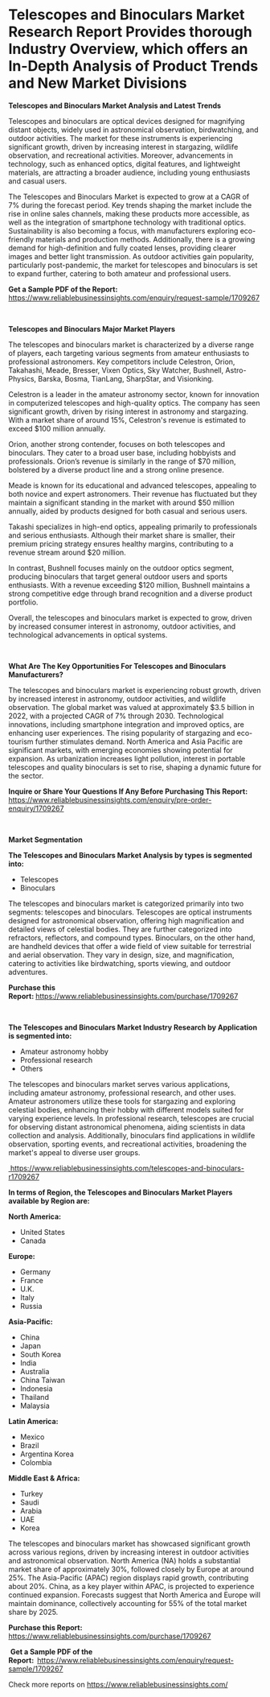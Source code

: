 <p><h1>Telescopes and Binoculars Market Research Report Provides thorough Industry Overview, which offers an In-Depth Analysis of Product Trends and New Market Divisions</h1></p><p><strong>Telescopes and Binoculars Market Analysis and Latest Trends</strong></p>
<p><p>Telescopes and binoculars are optical devices designed for magnifying distant objects, widely used in astronomical observation, birdwatching, and outdoor activities. The market for these instruments is experiencing significant growth, driven by increasing interest in stargazing, wildlife observation, and recreational activities. Moreover, advancements in technology, such as enhanced optics, digital features, and lightweight materials, are attracting a broader audience, including young enthusiasts and casual users.</p><p>The Telescopes and Binoculars Market is expected to grow at a CAGR of 7% during the forecast period. Key trends shaping the market include the rise in online sales channels, making these products more accessible, as well as the integration of smartphone technology with traditional optics. Sustainability is also becoming a focus, with manufacturers exploring eco-friendly materials and production methods. Additionally, there is a growing demand for high-definition and fully coated lenses, providing clearer images and better light transmission. As outdoor activities gain popularity, particularly post-pandemic, the market for telescopes and binoculars is set to expand further, catering to both amateur and professional users.</p></p>
<p><strong>Get a Sample PDF of the Report:&nbsp;</strong> <a href="https://www.reliablebusinessinsights.com/enquiry/request-sample/1709267?utm_campaign=2734&utm_medium=2&utm_source=Github&utm_content=ia&utm_term=27032025&utm_id=telescopes-and-binoculars">https://www.reliablebusinessinsights.com/enquiry/request-sample/1709267</a></p>
<p>&nbsp;</p>
<p><strong>Telescopes and Binoculars Major Market Players</strong></p>
<p><p>The telescopes and binoculars market is characterized by a diverse range of players, each targeting various segments from amateur enthusiasts to professional astronomers. Key competitors include Celestron, Orion, Takahashi, Meade, Bresser, Vixen Optics, Sky Watcher, Bushnell, Astro-Physics, Barska, Bosma, TianLang, SharpStar, and Visionking.</p><p>Celestron is a leader in the amateur astronomy sector, known for innovation in computerized telescopes and high-quality optics. The company has seen significant growth, driven by rising interest in astronomy and stargazing. With a market share of around 15%, Celestron's revenue is estimated to exceed $100 million annually.</p><p>Orion, another strong contender, focuses on both telescopes and binoculars. They cater to a broad user base, including hobbyists and professionals. Orion’s revenue is similarly in the range of $70 million, bolstered by a diverse product line and a strong online presence.</p><p>Meade is known for its educational and advanced telescopes, appealing to both novice and expert astronomers. Their revenue has fluctuated but they maintain a significant standing in the market with around $50 million annually, aided by products designed for both casual and serious users.</p><p>Takashi specializes in high-end optics, appealing primarily to professionals and serious enthusiasts. Although their market share is smaller, their premium pricing strategy ensures healthy margins, contributing to a revenue stream around $20 million.</p><p>In contrast, Bushnell focuses mainly on the outdoor optics segment, producing binoculars that target general outdoor users and sports enthusiasts. With a revenue exceeding $120 million, Bushnell maintains a strong competitive edge through brand recognition and a diverse product portfolio.</p><p>Overall, the telescopes and binoculars market is expected to grow, driven by increased consumer interest in astronomy, outdoor activities, and technological advancements in optical systems.</p></p>
<p>&nbsp;</p>
<p><strong>What Are The Key Opportunities For Telescopes and Binoculars Manufacturers?</strong></p>
<p><p>The telescopes and binoculars market is experiencing robust growth, driven by increased interest in astronomy, outdoor activities, and wildlife observation. The global market was valued at approximately $3.5 billion in 2022, with a projected CAGR of 7% through 2030. Technological innovations, including smartphone integration and improved optics, are enhancing user experiences. The rising popularity of stargazing and eco-tourism further stimulates demand. North America and Asia Pacific are significant markets, with emerging economies showing potential for expansion. As urbanization increases light pollution, interest in portable telescopes and quality binoculars is set to rise, shaping a dynamic future for the sector.</p></p>
<p><strong>Inquire or Share Your Questions If Any Before Purchasing This Report:</strong> <a href="https://www.reliablebusinessinsights.com/enquiry/pre-order-enquiry/1709267?utm_campaign=2734&utm_medium=2&utm_source=Github&utm_content=ia&utm_term=27032025&utm_id=telescopes-and-binoculars">https://www.reliablebusinessinsights.com/enquiry/pre-order-enquiry/1709267</a></p>
<p>&nbsp;</p>
<p><strong>Market Segmentation</strong></p>
<p><strong>The Telescopes and Binoculars Market Analysis by types is segmented into:</strong></p>
<p><ul><li>Telescopes</li><li>Binoculars</li></ul></p>
<p><p>The telescopes and binoculars market is categorized primarily into two segments: telescopes and binoculars. Telescopes are optical instruments designed for astronomical observation, offering high magnification and detailed views of celestial bodies. They are further categorized into refractors, reflectors, and compound types. Binoculars, on the other hand, are handheld devices that offer a wide field of view suitable for terrestrial and aerial observation. They vary in design, size, and magnification, catering to activities like birdwatching, sports viewing, and outdoor adventures.</p></p>
<p><strong>Purchase this Report:&nbsp;</strong><a href="https://www.reliablebusinessinsights.com/purchase/1709267?utm_campaign=2734&utm_medium=2&utm_source=Github&utm_content=ia&utm_term=27032025&utm_id=telescopes-and-binoculars">https://www.reliablebusinessinsights.com/purchase/1709267</a></p>
<p>&nbsp;</p>
<p><strong>The Telescopes and Binoculars Market Industry Research by Application is segmented into:</strong></p>
<p><ul><li>Amateur astronomy hobby</li><li>Professional research</li><li>Others</li></ul></p>
<p><p>The telescopes and binoculars market serves various applications, including amateur astronomy, professional research, and other uses. Amateur astronomers utilize these tools for stargazing and exploring celestial bodies, enhancing their hobby with different models suited for varying experience levels. In professional research, telescopes are crucial for observing distant astronomical phenomena, aiding scientists in data collection and analysis. Additionally, binoculars find applications in wildlife observation, sporting events, and recreational activities, broadening the market's appeal to diverse user groups.</p></p>
<p><a href="https://www.reliablebusinessinsights.com/telescopes-and-binoculars-r1709267?utm_campaign=2734&utm_medium=2&utm_source=Github&utm_content=ia&utm_term=27032025&utm_id=telescopes-and-binoculars">&nbsp;https://www.reliablebusinessinsights.com/telescopes-and-binoculars-r1709267</a></p>
<p><strong>In terms of Region, the Telescopes and Binoculars Market Players available by Region are:</strong></p>
<p>
    <p> <strong> North America: </strong>
        <ul>
            <li>United States</li>
            <li>Canada</li>
        </ul>
        </p> 
    <p> <strong> Europe: </strong>
        <ul>
            <li>Germany</li>
            <li>France</li>
            <li>U.K.</li>
            <li>Italy</li>
            <li>Russia</li>
        </ul>
        </p> 
    <p> <strong> Asia-Pacific: </strong>
        <ul>
            <li>China</li>
            <li>Japan</li>
            <li>South Korea</li>
            <li>India</li>
            <li>Australia</li>
            <li>China Taiwan</li>
            <li>Indonesia</li>
            <li>Thailand</li>
            <li>Malaysia</li>
        </ul>
        </p> 
    <p> <strong> Latin America: </strong>
        <ul>
            <li>Mexico</li>
            <li>Brazil</li>
            <li>Argentina Korea</li>
            <li>Colombia</li>
        </ul>
        </p> 
    <p> <strong> Middle East & Africa: </strong>
        <ul>
            <li>Turkey</li>
            <li>Saudi</li>
            <li>Arabia</li>
            <li>UAE</li>
            <li>Korea</li>
        </ul>
    </p>
    </p>
<p><p>The telescopes and binoculars market has showcased significant growth across various regions, driven by increasing interest in outdoor activities and astronomical observation. North America (NA) holds a substantial market share of approximately 30%, followed closely by Europe at around 25%. The Asia-Pacific (APAC) region displays rapid growth, contributing about 20%. China, as a key player within APAC, is projected to experience continued expansion. Forecasts suggest that North America and Europe will maintain dominance, collectively accounting for 55% of the total market share by 2025.</p></p>
<p><strong>Purchase this Report: </strong><a href="https://www.reliablebusinessinsights.com/purchase/1709267?utm_campaign=2734&utm_medium=2&utm_source=Github&utm_content=ia&utm_term=27032025&utm_id=telescopes-and-binoculars">https://www.reliablebusinessinsights.com/purchase/1709267</a></p>
<p>&nbsp;<strong>Get a Sample PDF of the Report:&nbsp;&nbsp;</strong><a href="https://www.reliablebusinessinsights.com/enquiry/request-sample/1709267?utm_campaign=2734&utm_medium=2&utm_source=Github&utm_content=ia&utm_term=27032025&utm_id=telescopes-and-binoculars">https://www.reliablebusinessinsights.com/enquiry/request-sample/1709267</a></p>
<p><strong></strong></p>
<p>Check more reports on <a href="https://www.reliablebusinessinsights.com/?utm_campaign=2734&utm_medium=2&utm_source=Github&utm_content=ia&utm_term=27032025&utm_id=telescopes-and-binoculars">https://www.reliablebusinessinsights.com/</a></p>